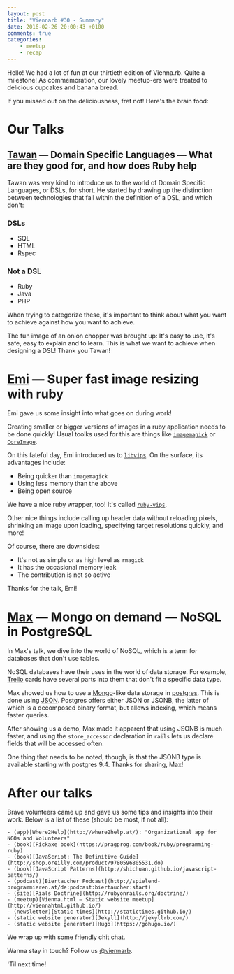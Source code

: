 ```yaml
---
layout: post
title: "Viennarb #30 - Summary"
date: 2016-02-26 20:00:43 +0100
comments: true
categories:
	- meetup
	- recap
---
```


Hello! We had a lot of fun at our thirtieth edition of Vienna.rb. Quite a milestone! As commemoration, our lovely meetup-ers were treated to delicious cupcakes and banana bread.

If you missed out on the deliciousness, fret not! Here's the brain food:

# Our Talks

## [Tawan](https://twitter.com/tawan) — Domain Specific Languages — What are they good for, and how does Ruby help

Tawan was very kind to introduce us to the world of Domain Specific Languages, or DSLs, for short. He started by drawing up the distinction between technologies that fall within the definition of a DSL, and which don't:

### DSLs

- SQL
- HTML
- Rspec

### Not a DSL

- Ruby
- Java
- PHP

When trying to categorize these, it's important to think about what you want to achieve against how you want to achieve.

The fun image of an onion chopper was brought up: It's easy to use, it's safe, easy to explain and to learn. This is what we want to achieve when designing a DSL! Thank you Tawan!

# [Emi](https://twitter.com/michaelem) — Super fast image resizing with ruby

Emi gave us some insight into what goes on during work!

Creating smaller or bigger versions of images in a ruby application needs to be done quickly! Usual toolks used for this are things like [`imagemagick`](http://www.imagemagick.org/script/index.php) or [`CoreImage`](https://developer.apple.com/library/mac/documentation/GraphicsImaging/Conceptual/CoreImaging/ci_intro/ci_intro.html).

On this fateful day, Emi introduced us to [`libvips`](https://github.com/jcupitt/libvips). On the surface, its advantages include:

- Being quicker than `imagemagick`
- Using less memory than the above
- Being open source

We have a nice ruby wrapper, too! It's called [`ruby-vips`](https://github.com/jcupitt/ruby-vips). 

Other nice things include calling up header data without reloading pixels, shrinking an image upon loading, specifying target resolutions quickly, and more!

Of course, there are downsides:

- It's not as simple or as high level as `rmagick`
- It has the occasional memory leak
- The contribution is not so active

Thanks for the talk, Emi!

# [Max](https://twitter.com/klappradla) — Mongo on demand — NoSQL in PostgreSQL 

In Max's talk, we dive into the world of NoSQL, which is a term for databases that don't use tables.

NoSQL databases have their uses in the world of data storage. For example, [Trello](https://trello.com/) cards have several parts into them that don't fit a specific data type.

Max showed us how to use a [Mongo](https://www.mongodb.org/)-like data storage in [postgres](http://www.postgresql.org/). This is done using [JSON](http://www.postgresql.org/docs/9.4/static/datatype-json.html). Postgres offers either JSON or JSONB, the latter of which is a decomposed binary format, but allows indexing, which means faster queries.

After showing us a demo, Max made it apparent that using JSONB is much faster, and using the `store_accessor` declaration in `rails` lets us declare fields that will be accessed often.

One thing that needs to be noted, though, is that the JSONB type is available starting with postgres 9.4. Thanks for sharing, Max!

# After our talks

Brave volunteers came up and gave us some tips and insights into their work. Below is a list of these (should be most, if not all):

    - (app)[Where2Help](http://where2help.at/): "Organizational app for NGOs and Volunteers"
    - (book)[Pickaxe book](https://pragprog.com/book/ruby/programming-ruby)
    - (book)[JavaScript: The Definitive Guide](http://shop.oreilly.com/product/9780596805531.do)
    - (book)[JavaScript Patterns](http://shichuan.github.io/javascript-patterns/)
    - (podcast)[Biertaucher Podcast](http://spielend-programmieren.at/de:podcast:biertaucher:start)
    - (site)[Rials Doctrine](http://rubyonrails.org/doctrine/)
    - (meetup)[Vienna.html — Static website meetup](http://viennahtml.github.io/)    
    - (newsletter)[Static times](http://statictimes.github.io/)
    - (static website generator)[Jekyll](http://jekyllrb.com/)
    - (static website generator)[Hugo](https://gohugo.io/)

We wrap up with some friendly chit chat.

Wanna stay in touch? Follow us [@viennarb](https://twitter.com/viennarb).

'Til next time!